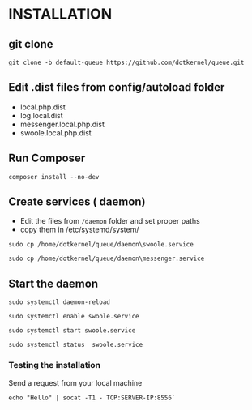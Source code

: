 # INSTALLATION

## git clone

```shell
git clone -b default-queue https://github.com/dotkernel/queue.git
``````

## Edit .dist files from config/autoload folder

- local.php.dist
- log.local.dist
- messenger.local.php.dist
- swoole.local.php.dist

## Run Composer

```shell
composer install --no-dev
```

## Create services ( daemon)

- Edit the files from `/daemon` folder and set proper paths
- copy them in /etc/systemd/system/

```shell
sudo cp /home/dotkernel/queue/daemon\swoole.service
```

```shell
sudo cp /home/dotkernel/queue/daemon\messenger.service
```

## Start the daemon

```shell
sudo systemctl daemon-reload
```

```shell
sudo systemctl enable swoole.service
```

```shell
sudo systemctl start swoole.service
```

```shell
sudo systemctl status  swoole.service
```

### Testing the installation

Send a request from your local machine

```shell
echo "Hello" | socat -T1 - TCP:SERVER-IP:8556`
```
